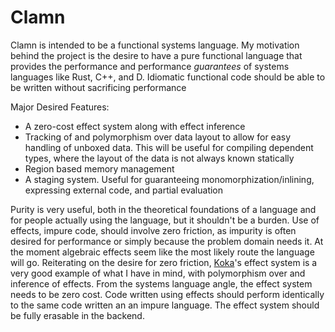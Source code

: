 # Clamn

Clamn is intended to be a functional systems language. My motivation behind the project is the desire to have a pure functional language that provides the performance and performance *guarantees* of systems languages like Rust, C++, and D. Idiomatic functional code should be able to be written without sacrificing performance

Major Desired Features:
* A zero-cost effect system along with effect inference
* Tracking of and polymorphism over data layout to allow for easy handling of unboxed data. This will be useful for compiling dependent types, where the layout of the data is not always known statically
* Region based memory management
* A staging system. Useful for guaranteeing monomorphization/inlining, expressing external code, and partial evaluation

Purity is very useful, both in the theoretical foundations of a language and for people actually using the language, but it shouldn't be a burden. Use of effects, impure code, should involve zero friction, as impurity is often desired for performance or simply because the problem domain needs it. At the moment algebraic effects seem like the most likely route the language will go. Reiterating on the desire for zero friction, [Koka](https://github.com/koka-lang/koka)'s effect system is a very good example of what I have in mind, with polymorphism over and inference of effects. From the systems language angle, the effect system needs to be zero cost. Code written using effects should perform identically to the same code written an an impure language. The effect system should be fully erasable in the backend.